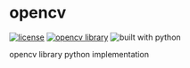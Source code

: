 # opencv

[![license](https://img.shields.io/github/license/slowy07/opencv?style=for-the-badge)](LICENSE)
[![opencv library](https://img.shields.io/badge/opencv_library-3776AB?style=for-the-badge&logo=opencv&logoColor=white)](https://opencv.org/)
![built with python](https://img.shields.io/badge/Python-3776AB?style=for-the-badge&logo=python&logoColor=white)

opencv library python implementation
